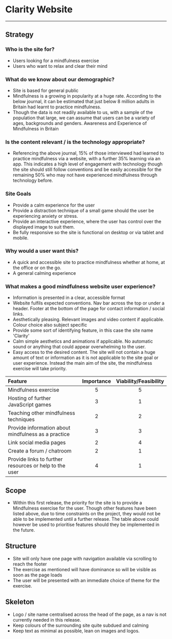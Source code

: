 # Clarity Website
---
## Strategy
### Who is the site for?
- Users looking for a mindfulness exercise
- Users who want to relax and clear their mind
### What do we know about our demographic?
- Site is based for general public
- Mindfulness is a growing in popularity at a huge rate. According to the below journal, it can be estimated that just below 8 million adults in Britain had learnt to  practice mindfulness.
- Though the data is not readily available to us, with a sample of the population that large, we can assume that users can be a variety of ages, backgrounds and genders.
Awareness and Experience of Mindfulness in Britain

### Is the content relevant / is the technology appropriate?
- Referencing the above journal, 15% of those interviewed had learned to practice mindfulness via a website, with a further 35% learning via an app. This indicates a high level of engagement with technology though the site should still follow conventions and be easily accessible for the remaining 50% who may not have experienced mindfulness through technology before.
### Site Goals
- Provide a calm experience for the user
- Provide a distraction technique of a small game should the user be experiencing anxiety or stress.
- Provide an interactive experience, where the user has control over the displayed image to suit them.
- Be fully responsive so the site is functional on desktop or via tablet and mobile.
### Why would a user want this?
- A quick and accessible site to practice mindfulness whether at home, at the office or on the go.
- A general calming experience
### What makes a good mindfulness website user experience?
- Information is presented in a clear, accessible format
- Website fulfils expected conventions. Nav bar across the top or under a header. Footer at the bottom of the page for contact information / social links.
- Aesthetically pleasing. Relevant images and video content if applicable. Colour choice also subject specific
- Provide some sort of identifying feature, in this case the site name 'Clarity'
- Calm simple aesthetics and animations if applicable. No automatic sound or anything that could appear overwhelming to the user.
- Easy access to the desired content. The site will not contain a huge amount of text or information as it is not applicable to the site goal or user experience. Instead the main aim of the site, the mindfulness exercise will take priority.

|Feature   |Importance   |Viability/Feasibility   |
|:-|:-:|:-:|
|Mindfulness exercise   |5   |5   |
|Hosting of further JavaScript games   |3   |1   |
|Teaching other mindfulness techniques   |2   |2   |
|Provide information about mindfulness as a practice   |3   |3   |
|Link social media pages   |2   |4   |
|Create a forum / chatroom   |2   |1   |
|Provide links to further resources or help to the user  |4   |1   |


## Scope
- Within this first release, the priority for the site is to provide a Mindfulness exercise for the user. Though other features have been listed above, due to time constraints on the project, they would not be able to be implemented until a further release. The table above could however be used to prioritise features should they be implemented in the future.
## Structure
- Site will only have one page with navigation available via scrolling to reach the footer
- The exercise as mentioned will have dominance so will be visible as soon as the page loads
- The user will be presented with an immediate choice of theme for the exercise.
## Skeleton
- Logo / site name centralised across the head of the page, as a nav is not currently needed in this release.
- Keep colours of the surrounding site quite subdued and calming
- Keep text as minimal as possible, lean on images and logos.